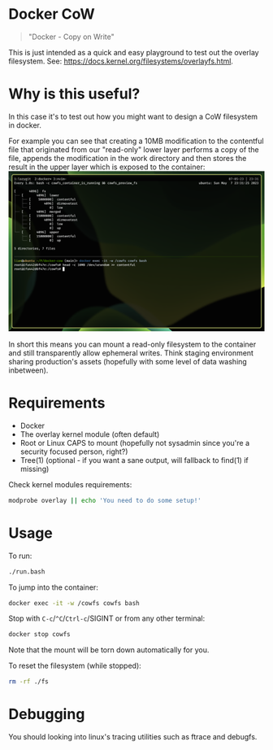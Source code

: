 # Docker CoW

> "Docker - Copy on Write"

This is just intended as a quick and easy playground to test out the overlay
filesystem. See: https://docs.kernel.org/filesystems/overlayfs.html.

# Why is this useful?

In this case it's to test out how you might want to design a CoW filesystem in
docker.

For example you can see that creating a 10MB modification to the contentful file
that originated from our "read-only" lower layer performs a copy of the file,
appends the modification in the work directory and then stores the result in the
upper layer which is exposed to the container:
![Appending to contentful](example.png)

In short this means you can mount a read-only filesystem to the container and
still transparently allow ephemeral writes. Think staging environment sharing
production's assets (hopefully with some level of data washing inbetween).

# Requirements
 - Docker
 - The overlay kernel module (often default)
 - Root or Linux CAPS to mount (hopefully not sysadmin since you're a security
   focused person, right?)
 - Tree(1) (optional - if you want a sane output, will fallback to find(1) if missing)

Check kernel modules requirements:
```bash
modprobe overlay || echo 'You need to do some setup!'
```

# Usage
To run:
```bash
./run.bash
```

To jump into the container:
```bash
docker exec -it -w /cowfs cowfs bash
```

Stop with `C-c`/`^C`/`Ctrl-c`/SIGINT or from any other terminal:
```bash
docker stop cowfs
```
Note that the mount will be torn down automatically for you.

To reset the filesystem (while stopped):
```bash
rm -rf ./fs
```

# Debugging

You should looking into linux's tracing utilities such as ftrace and debugfs.
